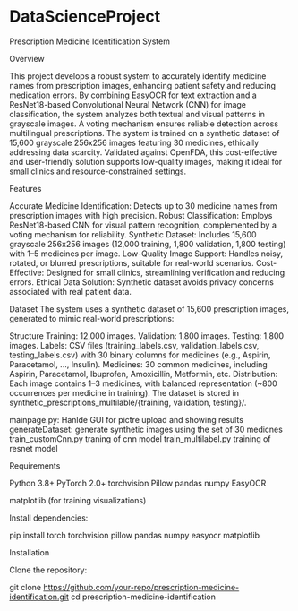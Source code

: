 # DataScienceProject
Prescription Medicine Identification System

Overview

This project develops a robust system to accurately identify medicine names from prescription images, enhancing patient safety and reducing medication errors. By combining EasyOCR for text extraction and a ResNet18-based Convolutional Neural Network (CNN) for image classification, the system analyzes both textual and visual patterns in grayscale images. A voting mechanism ensures reliable detection across multilingual prescriptions. The system is trained on a synthetic dataset of 15,600 grayscale 256x256 images featuring 30 medicines, ethically addressing data scarcity. Validated against OpenFDA, this cost-effective and user-friendly solution supports low-quality images, making it ideal for small clinics and resource-constrained settings.

Features

Accurate Medicine Identification: Detects up to 30 medicine names from prescription images with high precision.
Robust Classification: Employs ResNet18-based CNN for visual pattern recognition, complemented by a voting mechanism for reliability.
Synthetic Dataset: Includes 15,600 grayscale 256x256 images (12,000 training, 1,800 validation, 1,800 testing) with 1–5 medicines per image.
Low-Quality Image Support: Handles noisy, rotated, or blurred prescriptions, suitable for real-world scenarios.
Cost-Effective: Designed for small clinics, streamlining verification and reducing errors.
Ethical Data Solution: Synthetic dataset avoids privacy concerns associated with real patient data.

Dataset
The system uses a synthetic dataset of 15,600 prescription images, generated to mimic real-world prescriptions:

Structure
Training: 12,000 images.
Validation: 1,800 images.
Testing: 1,800 images.
Labels: CSV files (training_labels.csv, validation_labels.csv, testing_labels.csv) with 30 binary columns for medicines (e.g., Aspirin, Paracetamol, ..., Insulin).
Medicines: 30 common medicines, including Aspirin, Paracetamol, Ibuprofen, Amoxicillin, Metformin, etc.
Distribution: Each image contains 1–3 medicines, with balanced representation (~800 occurrences per medicine in training).
The dataset is stored in synthetic_prescriptions_multilable/{training, validation, testing}/.

mainpage.py: Hanlde GUI for pictre upload and showing results
generateDataset: generate synthetic images using the set of 30 medicnes 
train_customCnn.py   traning of cnn model 
train_multilabel.py   training of resnet model



Requirements

Python 3.8+
PyTorch 2.0+
torchvision
Pillow
pandas
numpy
EasyOCR



matplotlib (for training visualizations)

Install dependencies:

pip install torch torchvision pillow pandas numpy easyocr matplotlib

Installation

Clone the repository:

git clone https://github.com/your-repo/prescription-medicine-identification.git
cd prescription-medicine-identification

